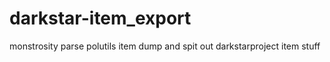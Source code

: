 # darkstar-item_export
monstrosity parse polutils item dump and spit out darkstarproject item stuff
